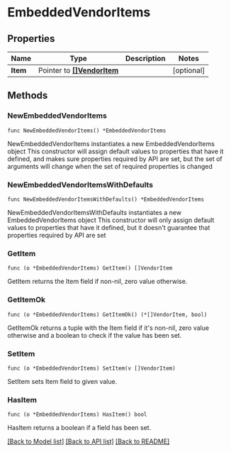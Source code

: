 <!--
Copyright (C) 2020-2022 Arm Limited or its affiliates and Contributors. All rights reserved.
SPDX-License-Identifier: Apache-2.0
-->
# EmbeddedVendorItems

## Properties

Name | Type | Description | Notes
------------ | ------------- | ------------- | -------------
**Item** | Pointer to [**[]VendorItem**](VendorItem.md) |  | [optional] 

## Methods

### NewEmbeddedVendorItems

`func NewEmbeddedVendorItems() *EmbeddedVendorItems`

NewEmbeddedVendorItems instantiates a new EmbeddedVendorItems object
This constructor will assign default values to properties that have it defined,
and makes sure properties required by API are set, but the set of arguments
will change when the set of required properties is changed

### NewEmbeddedVendorItemsWithDefaults

`func NewEmbeddedVendorItemsWithDefaults() *EmbeddedVendorItems`

NewEmbeddedVendorItemsWithDefaults instantiates a new EmbeddedVendorItems object
This constructor will only assign default values to properties that have it defined,
but it doesn't guarantee that properties required by API are set

### GetItem

`func (o *EmbeddedVendorItems) GetItem() []VendorItem`

GetItem returns the Item field if non-nil, zero value otherwise.

### GetItemOk

`func (o *EmbeddedVendorItems) GetItemOk() (*[]VendorItem, bool)`

GetItemOk returns a tuple with the Item field if it's non-nil, zero value otherwise
and a boolean to check if the value has been set.

### SetItem

`func (o *EmbeddedVendorItems) SetItem(v []VendorItem)`

SetItem sets Item field to given value.

### HasItem

`func (o *EmbeddedVendorItems) HasItem() bool`

HasItem returns a boolean if a field has been set.


[[Back to Model list]](../README.md#documentation-for-models) [[Back to API list]](../README.md#documentation-for-api-endpoints) [[Back to README]](../README.md)


